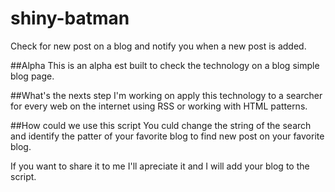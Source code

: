 # shiny-batman
Check for new post on a blog and notify you when a new post is added.

##Alpha
This is an alpha est built to check the technology on a blog simple blog page.

##What's the nexts step
I'm working on apply this technology to a searcher for every web on the internet using RSS or working with HTML patterns.

##How could we use this script
You culd change the string of the search and identify the patter of your favorite blog to find new post on your favorite blog.

If you want to share it to me I'll apreciate it and I will add your blog to the script.
